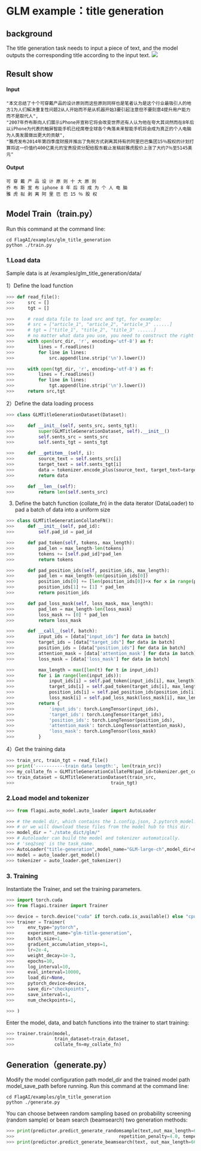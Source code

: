 # GLM example：title generation


## background
The title generation task needs to input a piece of text, and the model outputs the corresponding title according to the input text.
![](./img/bert_title_generation_model.png)

## Result show
#### Input
```
"本文总结了十个可穿戴产品的设计原则而这些原则同样也是笔者认为是这个行业最吸引人的地方1为人们解决重复性问题2从人开始而不是从机器开始3要引起注意但不要刻意4提升用户能力而不是取代人",
"2007年乔布斯向人们展示iPhone并宣称它将会改变世界还有人认为他在夸大其词然而在8年后以iPhone为代表的触屏智能手机已经席卷全球各个角落未来智能手机将会成为真正的个人电脑为人类发展做出更大的贡献",
"雅虎发布2014年第四季度财报并推出了免税方式剥离其持有的阿里巴巴集团15％股权的计划打算将这一价值约400亿美元的宝贵投资分配给股东截止发稿前雅虎股价上涨了大约7％至5145美元"
```

#### Output
```
可 穿 戴 产 品 设 计 原 则 十 大 原 则
乔 布 斯 宣 布 iphone 8 年 后 将 成 为 个 人 电 脑
雅 虎 拟 剥 离 阿 里 巴 巴 15 ％ 股 权
```

## Model Train（train.py）

Run this command at the command line:
```commandline
cd FlagAI/examples/glm_title_generation
python ./train.py
```

### 1.Load data
Sample data is at /examples/glm_title_generation/data/

1）Define the load function
```python
>>> def read_file():
>>>     src = []
>>>     tgt = []

>>>     # read data file to load src and tgt, for example:
>>>     # src = ["article_1", "article_2", "article_3" ......]
>>>     # tgt = ["title_1", "title_2", "title_3" ......]
>>>     # no matter what data you use, you need to construct the right src and tgt.
>>>     with open(src_dir, 'r', encoding='utf-8') as f:
>>>         lines = f.readlines()
>>>         for line in lines:
>>>             src.append(line.strip('\n').lower())

>>>     with open(tgt_dir, 'r', encoding='utf-8') as f:
>>>         lines = f.readlines()
>>>         for line in lines:
>>>             tgt.append(line.strip('\n').lower())
>>>     return src,tgt
```

2）Define the data loading process
```python
>>> class GLMTitleGenerationDataset(Dataset):

>>>     def __init__(self, sents_src, sents_tgt):
>>>         super(GLMTitleGenerationDataset, self).__init__()
>>>         self.sents_src = sents_src
>>>         self.sents_tgt = sents_tgt

>>>     def __getitem__(self, i):
>>>         source_text = self.sents_src[i]
>>>         target_text = self.sents_tgt[i]
>>>         data = tokenizer.encode_plus(source_text, target_text=target_text)
>>>         return data

>>>     def __len__(self):
>>>         return len(self.sents_src)
```

3) Define the batch function (collate_fn) in the data iterator (DataLoader) to pad a batch of data into a uniform size
```python
>>> class GLMTitleGenerationCollateFN():
>>>     def __init__(self, pad_id):
>>>         self.pad_id = pad_id

>>>     def pad_token(self, tokens, max_length):
>>>         pad_len = max_length-len(tokens)
>>>         tokens += [self.pad_id]*pad_len
>>>         return tokens

>>>     def pad_position_ids(self, position_ids, max_length):
>>>         pad_len = max_length-len(position_ids[0])
>>>         position_ids[0] += [len(position_ids[0])+x for x in range(pad_len)]
>>>         position_ids[1] += [1] * pad_len
>>>         return position_ids

>>>     def pad_loss_mask(self, loss_mask, max_length):
>>>         pad_len = max_length-len(loss_mask)
>>>         loss_mask += [0] * pad_len
>>>         return loss_mask

>>>     def __call__(self, batch):
>>>         input_ids = [data["input_ids"] for data in batch]
>>>         target_ids = [data["target_ids"] for data in batch]
>>>         position_ids = [data["position_ids"] for data in batch]
>>>         attention_mask = [data['attention_mask'] for data in batch]
>>>         loss_mask = [data['loss_mask'] for data in batch]

>>>         max_length = max([len(t) for t in input_ids])
>>>         for i in range(len(input_ids)):
>>>             input_ids[i] = self.pad_token(input_ids[i], max_length)
>>>             target_ids[i] = self.pad_token(target_ids[i], max_length)
>>>             position_ids[i] = self.pad_position_ids(position_ids[i], max_length)
>>>             loss_mask[i] = self.pad_loss_mask(loss_mask[i], max_length)
>>>         return {
>>>             'input_ids': torch.LongTensor(input_ids),
>>>             'target_ids': torch.LongTensor(target_ids),
>>>             'position_ids': torch.LongTensor(position_ids),
>>>             'attention_mask': torch.LongTensor(attention_mask),
>>>             'loss_mask': torch.LongTensor(loss_mask)
>>>         }
```
4）Get the training data
```python
>>> train_src, train_tgt = read_file()
>>> print('-----------train data length:', len(train_src))
>>> my_collate_fn = GLMTitleGenerationCollateFN(pad_id=tokenizer.get_command_id('pad'))
>>> train_dataset = GLMTitleGenerationDataset(train_src,
>>>                                    train_tgt)
```
### 2.Load model and tokenizer

```python
>>> from flagai.auto_model.auto_loader import AutoLoader

>>> # the model dir, which contains the 1.config.json, 2.pytorch_model.bin, 3.vocab.txt,
>>> # or we will download these files from the model hub to this dir.
>>> model_dir = "./state_dict/glm/"
>>> # Autoloader can build the model and tokenizer automatically.
>>> # 'seq2seq' is the task_name.
>>> AutoLoader("title-generation",model_name="GLM-large-ch",model_dir=model_dir)
>>> model = auto_loader.get_model()
>>> tokenizer = auto_loader.get_tokenizer()
```

### 3. Training

Instantiate the Trainer, and set the training parameters.

```python
>>> import torch.cuda
>>> from flagai.trainer import Trainer

>>> device = torch.device("cuda" if torch.cuda.is_available() else "cpu")
>>> trainer = Trainer(
>>>     env_type="pytorch",
>>>     experiment_name="glm-title-generation",
>>>     batch_size=1,
>>>     gradient_accumulation_steps=1,
>>>     lr=2e-4,
>>>     weight_decay=1e-3,
>>>     epochs=10,
>>>     log_interval=10,
>>>     eval_interval=10000,
>>>     load_dir=None,
>>>     pytorch_device=device,
>>>     save_dir="checkpoints",
>>>     save_interval=1,
>>>     num_checkpoints=1,

>>> )
```
Enter the model, data, and batch functions into the trainer to start training:
```python
>>> trainer.train(model,
>>>               train_dataset=train_dataset,
>>>               collate_fn=my_collate_fn)
```

## Generation（generate.py）
Modify the model configuration path model_dir and the trained model path model_save_path before running. Run this command at the command line:

```commandline
cd FlagAI/examples/glm_title_generation
python ./generate.py
```
You can choose between random sampling based on probability screening (random sample) or beam search (beamsearch) two generation methods:
```python
>>> print(predictor.predict_generate_randomsample(text,out_max_length=66, top_k=10, top_p=.1,
>>>                                       repetition_penalty=4.0, temperature=1.2))
>>> print(predictor.predict_generate_beamsearch(text, out_max_length=66, beam_size=10))
```